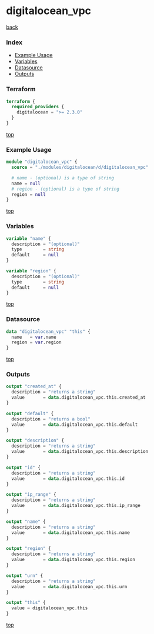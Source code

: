# digitalocean_vpc

[back](../digitalocean.md)

### Index

- [Example Usage](#example-usage)
- [Variables](#variables)
- [Datasource](#datasource)
- [Outputs](#outputs)

### Terraform

```terraform
terraform {
  required_providers {
    digitalocean = ">= 2.3.0"
  }
}
```

[top](#index)

### Example Usage

```terraform
module "digitalocean_vpc" {
  source = "./modules/digitalocean/d/digitalocean_vpc"

  # name - (optional) is a type of string
  name = null
  # region - (optional) is a type of string
  region = null
}
```

[top](#index)

### Variables

```terraform
variable "name" {
  description = "(optional)"
  type        = string
  default     = null
}

variable "region" {
  description = "(optional)"
  type        = string
  default     = null
}
```

[top](#index)

### Datasource

```terraform
data "digitalocean_vpc" "this" {
  name   = var.name
  region = var.region
}
```

[top](#index)

### Outputs

```terraform
output "created_at" {
  description = "returns a string"
  value       = data.digitalocean_vpc.this.created_at
}

output "default" {
  description = "returns a bool"
  value       = data.digitalocean_vpc.this.default
}

output "description" {
  description = "returns a string"
  value       = data.digitalocean_vpc.this.description
}

output "id" {
  description = "returns a string"
  value       = data.digitalocean_vpc.this.id
}

output "ip_range" {
  description = "returns a string"
  value       = data.digitalocean_vpc.this.ip_range
}

output "name" {
  description = "returns a string"
  value       = data.digitalocean_vpc.this.name
}

output "region" {
  description = "returns a string"
  value       = data.digitalocean_vpc.this.region
}

output "urn" {
  description = "returns a string"
  value       = data.digitalocean_vpc.this.urn
}

output "this" {
  value = digitalocean_vpc.this
}
```

[top](#index)